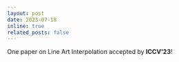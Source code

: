 ```yaml
---
layout: post
date: 2023-07-18
inline: true
related_posts: false
---
```

One paper on Line Art Interpolation accepted by **ICCV'23**!
